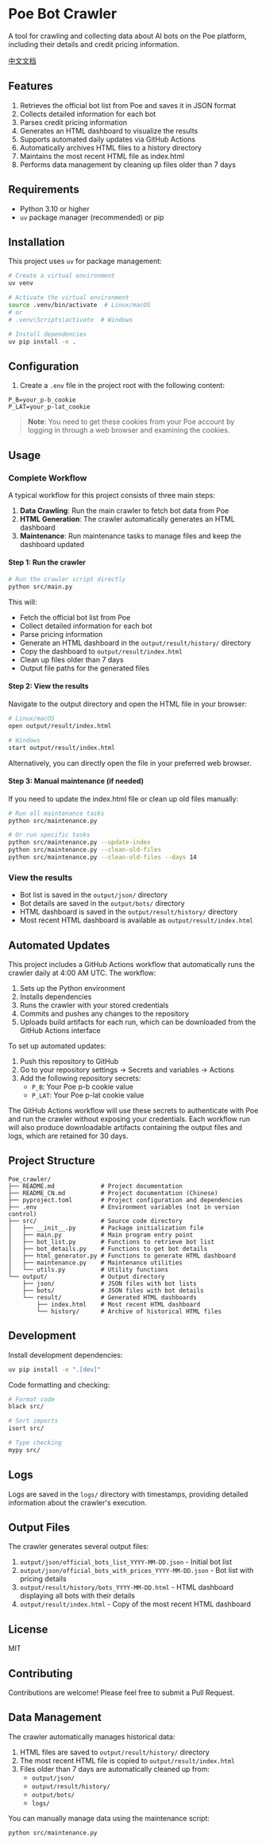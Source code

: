 # Poe Bot Crawler

A tool for crawling and collecting data about AI bots on the Poe platform, including their details and credit pricing information.

[中文文档](README_CN.md)

## Features

1. Retrieves the official bot list from Poe and saves it in JSON format
2. Collects detailed information for each bot
3. Parses credit pricing information
4. Generates an HTML dashboard to visualize the results
5. Supports automated daily updates via GitHub Actions
6. Automatically archives HTML files to a history directory
7. Maintains the most recent HTML file as index.html
8. Performs data management by cleaning up files older than 7 days

## Requirements

- Python 3.10 or higher
- `uv` package manager (recommended) or pip

## Installation

This project uses `uv` for package management:

```bash
# Create a virtual environment
uv venv

# Activate the virtual environment
source .venv/bin/activate  # Linux/macOS
# or
# .venv\Scripts\activate  # Windows

# Install dependencies
uv pip install -e .
```

## Configuration

1. Create a `.env` file in the project root with the following content:

```
P_B=your_p-b_cookie
P_LAT=your_p-lat_cookie
```

> **Note**: You need to get these cookies from your Poe account by logging in through a web browser and examining the cookies.

## Usage

### Complete Workflow

A typical workflow for this project consists of three main steps:

1. **Data Crawling**: Run the main crawler to fetch bot data from Poe
2. **HTML Generation**: The crawler automatically generates an HTML dashboard
3. **Maintenance**: Run maintenance tasks to manage files and keep the dashboard updated

#### Step 1: Run the crawler

```bash
# Run the crawler script directly
python src/main.py
```

This will:

- Fetch the official bot list from Poe
- Collect detailed information for each bot
- Parse pricing information
- Generate an HTML dashboard in the `output/result/history/` directory
- Copy the dashboard to `output/result/index.html`
- Clean up files older than 7 days
- Output file paths for the generated files

#### Step 2: View the results

Navigate to the output directory and open the HTML file in your browser:

```bash
# Linux/macOS
open output/result/index.html

# Windows
start output/result/index.html
```

Alternatively, you can directly open the file in your preferred web browser.

#### Step 3: Manual maintenance (if needed)

If you need to update the index.html file or clean up old files manually:

```bash
# Run all maintenance tasks
python src/maintenance.py

# Or run specific tasks
python src/maintenance.py --update-index
python src/maintenance.py --clean-old-files
python src/maintenance.py --clean-old-files --days 14
```

### View the results

- Bot list is saved in the `output/json/` directory
- Bot details are saved in the `output/bots/` directory
- HTML dashboard is saved in the `output/result/history/` directory
- Most recent HTML dashboard is available as `output/result/index.html`

## Automated Updates

This project includes a GitHub Actions workflow that automatically runs the crawler daily at 4:00 AM UTC. The workflow:

1. Sets up the Python environment
2. Installs dependencies
3. Runs the crawler with your stored credentials
4. Commits and pushes any changes to the repository
5. Uploads build artifacts for each run, which can be downloaded from the GitHub Actions interface

To set up automated updates:

1. Push this repository to GitHub
2. Go to your repository settings → Secrets and variables → Actions
3. Add the following repository secrets:
   - `P_B`: Your Poe p-b cookie value
   - `P_LAT`: Your Poe p-lat cookie value

The GitHub Actions workflow will use these secrets to authenticate with Poe and run the crawler without exposing your credentials. Each workflow run will also produce downloadable artifacts containing the output files and logs, which are retained for 30 days.

## Project Structure

```
Poe_crawler/
├── README.md             # Project documentation
├── README_CN.md          # Project documentation (Chinese)
├── pyproject.toml        # Project configuration and dependencies
├── .env                  # Environment variables (not in version control)
├── src/                  # Source code directory
│   ├── __init__.py       # Package initialization file
│   ├── main.py           # Main program entry point
│   ├── bot_list.py       # Functions to retrieve bot list
│   ├── bot_details.py    # Functions to get bot details
│   ├── html_generator.py # Functions to generate HTML dashboard
│   ├── maintenance.py    # Maintenance utilities
│   └── utils.py          # Utility functions
└── output/               # Output directory
    ├── json/             # JSON files with bot lists
    ├── bots/             # JSON files with bot details
    └── result/           # Generated HTML dashboards
        ├── index.html    # Most recent HTML dashboard
        └── history/      # Archive of historical HTML files
```

## Development

Install development dependencies:

```bash
uv pip install -e ".[dev]"
```

Code formatting and checking:

```bash
# Format code
black src/

# Sort imports
isort src/

# Type checking
mypy src/
```

## Logs

Logs are saved in the `logs/` directory with timestamps, providing detailed information about the crawler's execution.

## Output Files

The crawler generates several output files:

1. `output/json/official_bots_list_YYYY-MM-DD.json` - Initial bot list
2. `output/json/official_bots_with_prices_YYYY-MM-DD.json` - Bot list with pricing details
3. `output/result/history/bots_YYYY-MM-DD.html` - HTML dashboard displaying all bots with their details
4. `output/result/index.html` - Copy of the most recent HTML dashboard

## License

MIT

## Contributing

Contributions are welcome! Please feel free to submit a Pull Request.

## Data Management

The crawler automatically manages historical data:

1. HTML files are saved to `output/result/history/` directory
2. The most recent HTML file is copied to `output/result/index.html`
3. Files older than 7 days are automatically cleaned up from:
   - `output/json/`
   - `output/result/history/`
   - `output/bots/`
   - `logs/`

You can manually manage data using the maintenance script:

```bash
python src/maintenance.py
```
